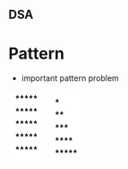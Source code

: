 ## DSA

# Pattern

- important pattern problem

![Pattern Output](snap/P1.png)
![Pattern Output](snap/P2.png)
